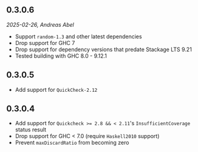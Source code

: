 ## 0.3.0.6

_2025-02-26, Andreas Abel_

- Support `random-1.3` and other latest dependencies
- Drop support for GHC 7
- Drop support for dependency versions that predate Stackage LTS 9.21
- Tested building with GHC 8.0 - 9.12.1

## 0.3.0.5

- Add support for `QuickCheck-2.12`

## 0.3.0.4

- Add support for `Quickcheck >= 2.8 && < 2.11`'s `InsufficientCoverage` status result
- Drop support for GHC < 7.0 (require `Haskell2010` support)
- Prevent `maxDiscardRatio` from becoming zero
